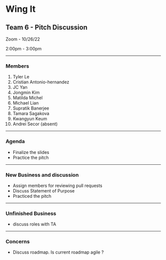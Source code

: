 # Wing It

## Team 6 - Pitch Discussion

Zoom - 10/26/22

2:00pm - 3:00pm

<hr>

### Members

1. Tyler Le
2. Cristian Antonio-hernandez
3. JC Yan
4. Jongmin Kim
5. Matilda Michel
6. Michael Lian
7. Supratik Banerjee
8. Tamara Sagakova
9. Kwangyun Keum
10. Andrei Secor (absent)

<hr>

### Agenda

- Finalize the slides
- Practice the pitch

<hr>

### New Business and discussion

- Assign members for reviewing pull requests
- Discuss Statement of Purpose
- Practiced the pitch

<hr>

### Unfinished Business

- discuss roles with TA

<hr>

### Concerns

- Discuss roadmap. Is current roadmap agile ?
